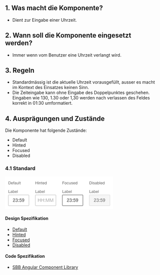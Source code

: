 ## 1. Was macht die Komponente?
* Dient zur Eingabe einer Uhrzeit.


## 2. Wann soll die Komponente eingesetzt werden?
* Immer wenn vom Benutzer eine Uhrzeit verlangt wird.


## 3. Regeln 
* Standardmässig ist die aktuelle Uhrzeit vorausgefüllt, ausser es macht im Kontext des Einsatzes keinen Sinn.
* Die Zeiteingabe kann ohne Eingabe des Doppelpunktes geschehen. Eingaben wie 130, 1.30 oder 1,30 werden nach verlassen des Feldes korrekt in 01:30 umformatiert.


## 4. Ausprägungen und Zustände 
Die Komponente hat folgende Zustände:
* Default
* Hinted
* Focused
* Disabled

### 4.1 Standard
![Darstellung der Komponente Zeiteingabe](https://raw.githubusercontent.com/sbb-design-systems/design-system-webapp-documentation/master/documentation/components/timefield/images/timefield_default.png 'class: image')

#### Design Spezifikation
* [Default](https://sbb.invisionapp.com/d/main#/console/17140415/355318601/inspect)
* [Hinted](https://sbb.invisionapp.com/d/main#/console/17140415/355318602/inspect)
* [Focused](https://sbb.invisionapp.com/d/main#/console/17140415/355318603/inspect)
* [Disabled](https://sbb.invisionapp.com/d/main#/console/17140415/355318604/inspect)

#### Code Spezifikation
* [SBB Angular Component Library](https://sbb-angular.app.sbb.ch/business/components/time-input)
